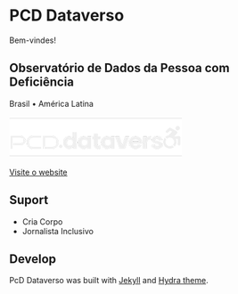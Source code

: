 # PCD Dataverso

Bem-vindes!

## Observatório de Dados da Pessoa com Deficiência

Brasil • América Latina

![PCD Dataverso](images/logo-pcd-dataverso-310x75.png)

[Visite o website](https://pcd.dataverso.org)


## Suport

* Cria Corpo
* Jornalista Inclusivo


## Develop

PcD Dataverso was built with [Jekyll](http://jekyllrb.com/) and [Hydra theme](https://github.com/CloudCannon/hydra-jekyll-template).

